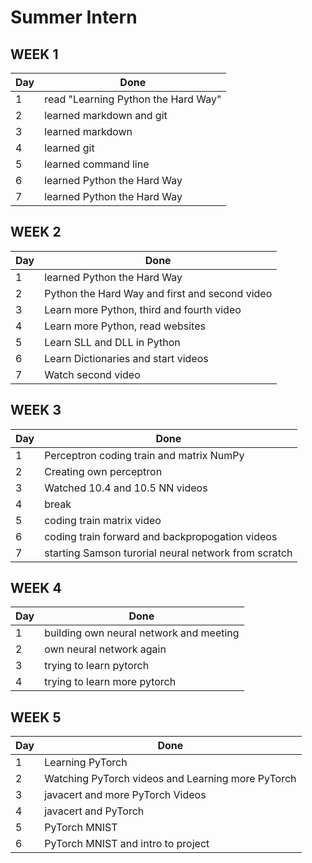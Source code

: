 # Summer Intern

## WEEK 1
| Day | Done |
|---|---|
|1 | read "Learning Python the Hard Way" |
|2 | learned markdown and git|
|3 | learned markdown|
|4 | learned git|
|5 | learned command line|
|6 | learned Python the Hard Way|
|7| learned Python the Hard Way|


## WEEK 2
| Day | Done |
|---|---|
|1 | learned Python the Hard Way|
|2| Python the Hard Way and first and second video|
|3| Learn more Python, third and fourth video|
|4| Learn more Python, read websites|
|5| Learn SLL and DLL in Python|
|6| Learn Dictionaries and start videos|
|7| Watch second video|


## WEEK 3
| Day | Done |
|---|---|
|1 | Perceptron coding train and matrix NumPy|
|2| Creating own perceptron|
|3| Watched 10.4 and 10.5 NN videos |
|4| break|
|5| coding train matrix video|
|6| coding train forward and backpropogation videos|
|7| starting Samson turorial neural network from scratch|


## WEEK 4
| Day | Done |
|---|---|
|1 | building own neural network and meeting|
|2 | own neural network again|
|3 | trying to learn pytorch|
|4 |trying to learn more pytorch|


## WEEK 5
| Day | Done |
|---|---|
|1 | Learning PyTorch|
|2 | Watching PyTorch videos and Learning more PyTorch|
|3 | javacert and more PyTorch Videos|
|4 | javacert and PyTorch|
|5 | PyTorch MNIST|
|6 | PyTorch MNIST and intro to project|